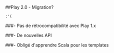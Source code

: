 ##Play 2.0 - Migration?

	:'(
 
###- Pas de rétrocompatibilité avec Play 1.x

###- De nouvelles API 

###- Obligé d'apprendre Scala pour les templates
  
